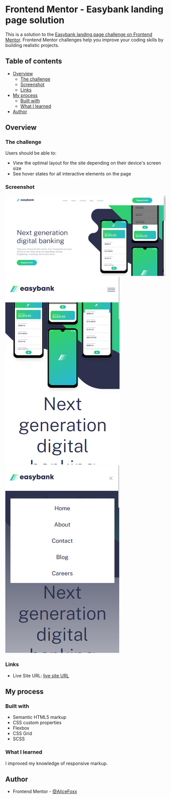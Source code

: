 # Frontend Mentor - Easybank landing page solution

This is a solution to the [Easybank landing page challenge on Frontend Mentor](https://www.frontendmentor.io/challenges/easybank-landing-page-WaUhkoDN). Frontend Mentor challenges help you improve your coding skills by building realistic projects.

## Table of contents

- [Overview](#overview)
  - [The challenge](#the-challenge)
  - [Screenshot](#screenshot)
  - [Links](#links)
- [My process](#my-process)
  - [Built with](#built-with)
  - [What I learned](#what-i-learned)
- [Author](#author)

## Overview

### The challenge

Users should be able to:

- View the optimal layout for the site depending on their device's screen size
- See hover states for all interactive elements on the page

### Screenshot

![](/public/images/Screenshot_1.png)
![](/public/images/Screenshot_2.png)
![](/public/images/Screenshot_3.png)

### Links

- Live Site URL: [live site URL](https://easybank-vert-phi.vercel.app/)

## My process

### Built with

- Semantic HTML5 markup
- CSS custom properties
- Flexbox
- CSS Grid
- SCSS

### What I learned

I improved my knowledge of responsive markup.

## Author

- Frontend Mentor - [@AliceFoxx](https://www.frontendmentor.io/profile/AliceFoxx)
